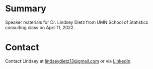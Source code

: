 # Summary
Speaker materials for Dr. Lindsey Dietz from UMN School of Statistics consulting class on April 11, 2022.

# Contact
Contact Lindsey at lindseydietz13@gmail.com or via [LinkedIn](https://www.linkedin.com/in/lindseydietz/).
